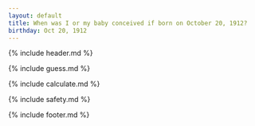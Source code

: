 ```yaml
---
layout: default
title: When was I or my baby conceived if born on October 20, 1912?
birthday: Oct 20, 1912
---
```


{% include header.md %}

{% include guess.md %}

{% include calculate.md %}

{% include safety.md %}

{% include footer.md %}



